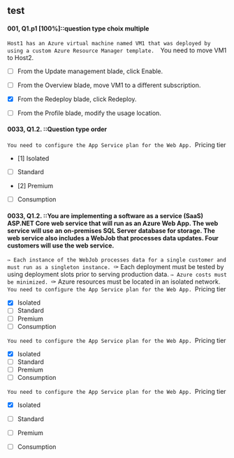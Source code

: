 ##   test


#### 001, Q1.p1 [100%]::question type choix multiple
`Host1 has an Azure virtual machine named VM1 that was deployed by using a custom Azure Resource Manager template. 
`You need to move VM1 to Host2.
- [ ] From the Update management blade, click Enable.
- [ ] From the Overview blade, move VM1 to a different subscription.
- [x] From the Redeploy blade, click Redeploy.
- [ ] From the Profile blade, modify the usage location.


#### 0033, Q1.2. ::Question type order 
`You need to configure the App Service plan for the Web App.
`Pricing tier

- [1] Isolated
- [ ] Standard
- [2] Premium
- [ ] Consumption

#### 0033, Q1.2. ::You are implementing a software as a service (SaaS) ASP.NET Core web service that will run as an Azure Web App. The web service will use an on-premises SQL Server database for storage. The web service also includes a WebJob that processes data updates. Four customers will use the web service. 
`✑ Each instance of the WebJob processes data for a single customer and must run as a singleton instance.
`✑ Each deployment must be tested by using deployment slots prior to serving production data.
`✑ Azure costs must be minimized.
`✑ Azure resources must be located in an isolated network.
`You need to configure the App Service plan for the Web App.
`Pricing tier

- [x] Isolated
- [ ] Standard
- [ ] Premium
- [ ] Consumption

`You need to configure the App Service plan for the Web App.
`Pricing tier

- [x] Isolated
- [ ] Standard
- [ ] Premium
- [ ] Consumption

`You need to configure the App Service plan for the Web App.
`Pricing tier

- [x] Isolated
- [ ] Standard
- [ ] Premium
- [ ] Consumption

